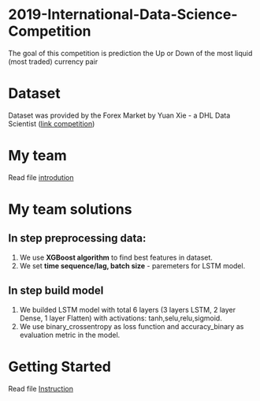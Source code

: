 # 2019-International-Data-Science-Competition

The goal of this competition is prediction the Up or Down of the most liquid (most traded) currency pair

# Dataset
Dataset was provided by the Forex Market by Yuan Xie - a DHL Data Scientist ([link competition](https://www.isods.org/news-times/item/1-2019-international-data-science-competition))

# My team

Read file [introdution](https://github.com/hieukut456/2019-International-Data-Science-Competition/blob/master/Introduction)

# My team solutions

## In step preprocessing data:

  1. We use **XGBoost algorithm** to find best features in dataset.
  2. We set **time sequence/lag, batch size** - paremeters for LSTM model.
  
## In step build model

  1. We builded LSTM model with total 6 layers (3 layers LSTM, 2 layer Dense, 1 layer Flatten) with activations: tanh,selu,relu,sigmoid. 
  2. We use binary_crossentropy as loss function and accuracy_binary as evaluation metric in the model.
  
  
# Getting Started

Read file [Instruction](https://github.com/hieukut456/2019-International-Data-Science-Competition/blob/master/Instruction)
  

